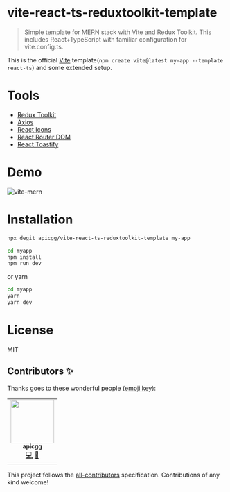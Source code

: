 # vite-react-ts-reduxtoolkit-template

> Simple template for MERN stack with Vite and Redux Toolkit.
> This includes React+TypeScript with familiar configuration for vite.config.ts.

This is the official [Vite](https://vitejs.dev/) template(`npm create vite@latest my-app --template react-ts`) and some extended setup.

# Tools

- [Redux Toolkit](https://redux-toolkit.js.org/)
- [Axios](https://axios-http.com/)
- [React Icons](https://react-icons.github.io/react-icons)
- [React Router DOM](https://reactrouter.com/)
- [React Toastify](https://github.com/fkhadra/react-toastify)

# Demo

![vite-mern](https://user-images.githubusercontent.com/78271602/182014608-7f5508d8-960b-47b3-9561-2c8c9023dd31.gif)

# Installation

```bash
npx degit apicgg/vite-react-ts-reduxtoolkit-template my-app
```

```bash
cd myapp
npm install
npm run dev
```

or yarn

```bash
cd myapp
yarn
yarn dev
```

# License

MIT

## Contributors ✨

Thanks goes to these wonderful people ([emoji key](https://allcontributors.org/docs/en/emoji-key)):

<!-- ALL-CONTRIBUTORS-LIST:START - Do not remove or modify this section -->
<!-- prettier-ignore-start -->
<!-- markdownlint-disable -->
<table>
  <tr>
    <td align="center"><a href="http://apicgg.github.io/"><img src="https://avatars.githubusercontent.com/u/78271602?v=4" width="100px;" alt=""/><br /><sub><b>apicgg</b></sub></a><br /><a href="https://github.com/apicgg/vite-react-ts-reduxtoolkit-template/commits?author=apicgg" title="Code">💻</a> <a href="https://github.com/apicgg/vite-react-ts-reduxtoolkit-template#readme" title="Documentation">📖</a>
</table>

<!-- markdownlint-restore -->
<!-- prettier-ignore-end -->

<!-- ALL-CONTRIBUTORS-LIST:END -->

This project follows the [all-contributors](https://github.com/all-contributors/all-contributors) specification. Contributions of any kind welcome!
